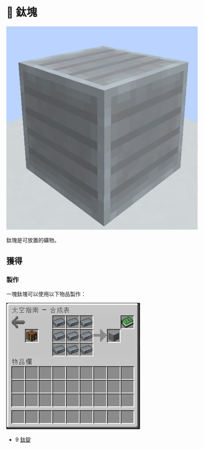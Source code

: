 # 💎 鈦塊

![](<../.gitbook/assets/image (227).png>)

鈦塊是可放置的礦物。

## 獲得

### 製作

一塊鈦塊可以使用以下物品製作：

![](<../.gitbook/assets/image (216).png>)

* 9 [鈦錠](Titanium-Ingot.md)
